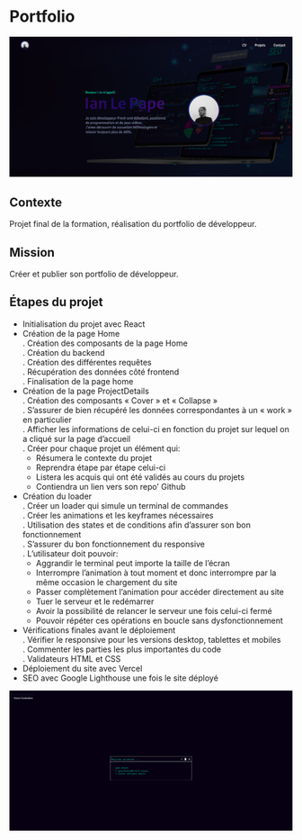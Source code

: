 # Portfolio

![image](portfolioAccueil.png)

## Contexte
Projet final de la formation, réalisation du portfolio de développeur.

## Mission
Créer et publier son portfolio de développeur.

## Étapes du projet
- Initialisation du projet avec React
- Création de la page Home<br>
  . Création des composants de la page Home<br>
  . Création du backend<br>
  . Création des différentes requêtes<br>
  . Récupération des données côté frontend<br>
  . Finalisation de la page home<br>
- Création de la page ProjectDetails<br>
  . Création des composants « Cover » et « Collapse »<br>
  . S’assurer de bien récupéré les données correspondantes à un « work » en particulier<br>
  . Afficher les informations de celui-ci en fonction du projet sur lequel on a cliqué sur la page d’accueil<br>
  . Créer pour chaque projet un élément qui:<br>
  - Résumera le contexte du projet<br>
  - Reprendra étape par étape celui-ci<br>
  - Listera les acquis qui ont été validés au cours du projets<br>
  - Contiendra un lien vers son repo’ Github
- Création du loader<br>
  . Créer un loader qui simule un terminal de commandes<br>
  . Créer les animations et les keyframes nécessaires<br>
  . Utilisation des states et de conditions afin d’assurer son bon fonctionnement<br>
  . S’assurer du bon fonctionnement du responsive<br>
  . L’utilisateur doit pouvoir:<br>
  - Aggrandir le terminal peut importe la taille de l’écran<br>
  - Interrompre l’animation à tout moment et donc interrompre par la même occasion le chargement du site<br>
  - Passer complètement l’animation pour accéder directement au site<br>
  - Tuer le serveur et le redémarrer<br>
  - Avoir la possibilité de relancer le serveur une fois celui-ci fermé<br>
  - Pouvoir répéter ces opérations en boucle sans dysfonctionnement 
- Vérifications finales avant le déploiement<br>
  . Vérifier le responsive pour les versions desktop, tablettes et mobiles<br>
  . Commenter les parties les plus importantes du code<br>
  . Validateurs HTML et CSS
- Déploiement du site avec Vercel
- SEO avec Google Lighthouse une fois le site déployé 

![image](loaderPortfolio.png)

  






